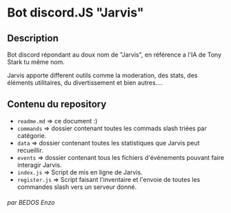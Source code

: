 # Bot discord.JS "Jarvis"

## Description
Bot discord répondant au doux nom de "Jarvis", en référence a l'IA de Tony Stark tu même nom.

Jarvis apporte different outils comme la moderation, des stats, des éléments utilitaires, du divertissement et bien autres....

## Contenu du repository

 - `readme.md` => ce document :)
 - `commands` => dossier contenant toutes les commads slash triées par catégorie.
 - `data` => dossier contenant toutes les statistiques que Jarvis peut recueillir.
- `events` => dossier contenant tous les fichiers d'événements pouvant faire interagir Jarvis.
 - `index.js` => Script de mis en ligne de Jarvis.
 - `register.js` => Script faisant l'inventaire et l'envoie de toutes les commandes slash vers un serveur donné.


###### par  BEDOS Enzo
